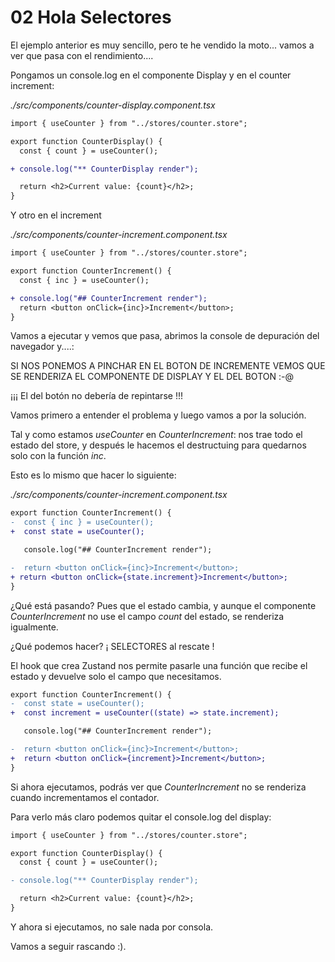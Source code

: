 # 02 Hola Selectores

El ejemplo anterior es muy sencillo, pero te he vendido la moto... vamos a ver que pasa con el rendimiento....

Pongamos un console.log en el componente Display y en el counter increment:

_./src/components/counter-display.component.tsx_

```diff
import { useCounter } from "../stores/counter.store";

export function CounterDisplay() {
  const { count } = useCounter();

+ console.log("** CounterDisplay render");

  return <h2>Current value: {count}</h2>;
}
```

Y otro en el increment

_./src/components/counter-increment.component.tsx_

```diff
import { useCounter } from "../stores/counter.store";

export function CounterIncrement() {
  const { inc } = useCounter();

+ console.log("## CounterIncrement render");
  return <button onClick={inc}>Increment</button>;
}
```

Vamos a ejecutar y vemos que pasa, abrimos la console de depuración del navegador y....:

SI NOS PONEMOS A PINCHAR EN EL BOTON DE INCREMENTE VEMOS QUE SE RENDERIZA EL COMPONENTE DE DISPLAY Y EL DEL BOTON :-@

¡¡¡ El del botón no debería de repintarse !!!

Vamos primero a entender el problema y luego vamos a por la solución.

Tal y como estamos _useCounter_ en _CounterIncrement_: nos trae todo el estado del store, y después le hacemos el destructuing para quedarnos solo con la función _inc_.

Esto es lo mismo que hacer lo siguiente:

_./src/components/counter-increment.component.tsx_

```diff
export function CounterIncrement() {
-  const { inc } = useCounter();
+  const state = useCounter();

   console.log("## CounterIncrement render");

-  return <button onClick={inc}>Increment</button>;
+ return <button onClick={state.increment}>Increment</button>;
}
```

¿Qué está pasando? Pues que el estado cambia, y aunque el componente _CounterIncrement_ no use el campo _count_ del estado, se renderiza igualmente.

¿Qué podemos hacer? ¡ SELECTORES al rescate !

El hook que crea Zustand nos permite pasarle una función que recibe el estado y devuelve solo el campo que necesitamos.

```diff
export function CounterIncrement() {
-  const state = useCounter();
+  const increment = useCounter((state) => state.increment);

   console.log("## CounterIncrement render");

-  return <button onClick={inc}>Increment</button>;
+  return <button onClick={increment}>Increment</button>;
}
```

Si ahora ejecutamos, podrás ver que _CounterIncrement_ no se renderiza cuando incrementamos el contador.

Para verlo más claro podemos quitar el console.log del display:

```diff
import { useCounter } from "../stores/counter.store";

export function CounterDisplay() {
  const { count } = useCounter();

- console.log("** CounterDisplay render");

  return <h2>Current value: {count}</h2>;
}
```

Y ahora si ejecutamos, no sale nada por consola.

Vamos a seguir rascando :).

